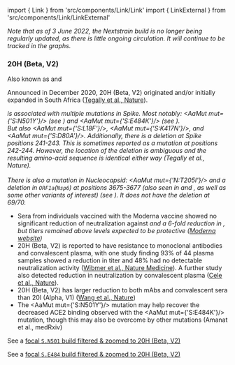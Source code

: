 import { Link } from 'src/components/Link/Link'
import { LinkExternal } from 'src/components/Link/LinkExternal'


<MdxContent filepath="VoCHeader.md'" />

_Note that as of 3 June 2022, the Nextstrain build is no longer being regularly updated, as there is little ongoing circulation. It will continue to be tracked in the graphs._

### 20H (Beta, V2)
Also known as <Lin name="B.1.351" /> and <Who name="Beta" />

Announced in December 2020, 20H (Beta, V2) originated and/or initially expanded in South Africa ([Tegally et al., Nature](https://www.nature.com/articles/s41586-021-03402-9)).

<Var name="20H (Beta, V2)"/> is associated with multiple mutations in Spike. Most notably: <AaMut mut={'S:N501Y'}/> (see <Mut name="S:N501"/>) and <AaMut mut={'S:E484K'}/> (see <Mut name="S:E484"/>). <br/>
But also <AaMut mut={'S:L18F'}/>, <AaMut mut={'S:K417N'}/>, and <AaMut mut={'S:D80A'}/>.
Additionally, there is a deletion at Spike positions 241-243. This is sometimes reported as a mutation at positions 242-244. However, the location of the deletion is ambiguous and the resulting amino-acid sequence is identical either way (<LinkExternal href="https://www.nature.com/articles/s41586-021-03402-9">Tegally et al., Nature</LinkExternal>).
<br/><br/>
There is also a mutation in Nucleocapsid: <AaMut mut={'N:T205I'}/> and a deletion in <code>ORF1a</code>(<code>Nsp6</code>) at positions 3675-3677 (also seen in <Var name="20I (Alpha, V1)" prefix=""/> and <Var name="20J (Gamma, V3)" prefix=""/>, as well as some other variants of interest) (see <Mut name="ORF1a:S3675"/>).
It does *not* have the deletion at 69/70.

- Sera from individuals vaccined with the Moderna vaccine showed no significant reduction of neutralization against <Var name="20I (Alpha, V1)" prefix=""/> and a 6-fold reduction in <Var name="20H (Beta, V2)" prefix=""/>, but titers remained above levels expected to be protective ([Moderna website](https://investors.modernatx.com/news-releases/news-release-details/moderna-covid-19-vaccine-retains-neutralizing-activity-against))
- 20H (Beta, V2) is reported to have resistance to monoclonal antibodies and convalescent plasma, with one study finding 93% of 44 plasma samples showed a reduction in titer and 48% had no detectable neutralization activity ([Wibmer et al., Nature Medicine](https://www.nature.com/articles/s41591-021-01285-x)). A further study also detected reduction in neutralization by convalescent plasma ([Cele et al., Nature](https://www.nature.com/articles/s41586-021-03471-w)).
- 20H (Beta, V2) has larger reduction to both mAbs and convalescent sera than 20I (Alpha, V1) ([Wang et al., Nature](https://www.nature.com/articles/s41586-021-03398-2))
- The <AaMut mut={'S:N501Y'}/> mutation may help recover the decreased ACE2 binding observed with the <AaMut mut={'S:E484K'}/> mutation, though this may also be overcome by other mutations (<LinkExternal href="https://www.medrxiv.org/content/10.1101/2021.03.07.21253098v2.full-text">Amanat et al., medRxiv</LinkExternal>)

See a [focal `S.N501` build filtered & zoomed to 20H (Beta, V2)](https://nextstrain.org/groups/neherlab/ncov/S.N501?c=gt-S_501&label=clade:20H%20%28Beta,%20V2%29&p=grid&r=country)

See a [focal `S.E484` build filtered & zoomed to 20H (Beta, V2)](https://nextstrain.org/groups/neherlab/ncov/S.E484?c=gt-S_484&label=clade:20H%20%28Beta,%20V2%29&p=grid&r=country)
